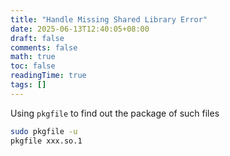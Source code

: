 ```yaml
---
title: "Handle Missing Shared Library Error"
date: 2025-06-13T12:40:05+08:00
draft: false
comments: false
math: true
toc: false
readingTime: true
tags: []
---
```

Using `pkgfile` to find out the package of such files

```bash
sudo pkgfile -u
pkgfile xxx.so.1
```